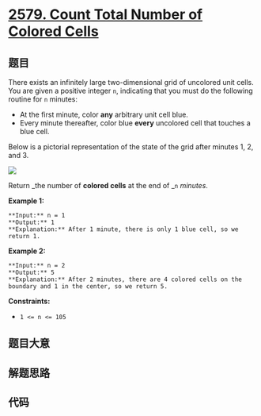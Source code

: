 # [2579. Count Total Number of Colored Cells](https://leetcode.com/problems/count-total-number-of-colored-cells)

## 题目

There exists an infinitely large two-dimensional grid of uncolored unit cells.
You are given a positive integer `n`, indicating that you must do the
following routine for `n` minutes:

  * At the first minute, color **any** arbitrary unit cell blue.
  * Every minute thereafter, color blue **every** uncolored cell that touches a blue cell.

Below is a pictorial representation of the state of the grid after minutes 1,
2, and 3.

![](https://assets.leetcode.com/uploads/2023/01/10/example-copy-2.png)

Return _the number of **colored cells** at the end of _`n` _minutes_.



**Example 1:**

    
    
    **Input:** n = 1
    **Output:** 1
    **Explanation:** After 1 minute, there is only 1 blue cell, so we return 1.
    

**Example 2:**

    
    
    **Input:** n = 2
    **Output:** 5
    **Explanation:** After 2 minutes, there are 4 colored cells on the boundary and 1 in the center, so we return 5. 
    



**Constraints:**

  * `1 <= n <= 105`


## 题目大意

## 解题思路

## 代码

```javascript

```
